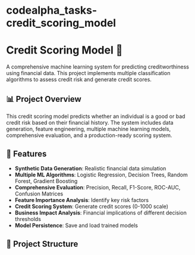 # codealpha_tasks-credit_scoring_model
# Credit Scoring Model 🏦

A comprehensive machine learning system for predicting creditworthiness using financial data. This project implements multiple classification algorithms to assess credit risk and generate credit scores.


## 📊 Project Overview

This credit scoring model predicts whether an individual is a good or bad credit risk based on their financial history. The system includes data generation, feature engineering, multiple machine learning models, comprehensive evaluation, and a production-ready scoring system.

## 🚀 Features

- **Synthetic Data Generation**: Realistic financial data simulation
- **Multiple ML Algorithms**: Logistic Regression, Decision Trees, Random Forest, Gradient Boosting
- **Comprehensive Evaluation**: Precision, Recall, F1-Score, ROC-AUC, Confusion Matrices
- **Feature Importance Analysis**: Identify key risk factors
- **Credit Scoring System**: Generate credit scores (0-1000 scale)
- **Business Impact Analysis**: Financial implications of different decision thresholds
- **Model Persistence**: Save and load trained models

## 📁 Project Structure
